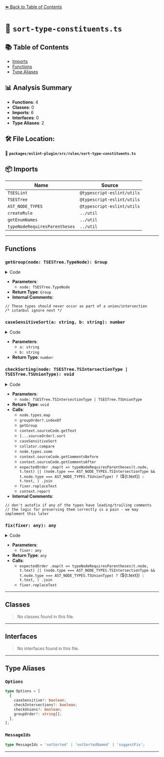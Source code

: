 [⬅️ Back to Table of Contents](../../../../index.md)

# 📄 `sort-type-constituents.ts`

## 📚 Table of Contents

- [Imports](#imports)
- [Functions](#functions)
- [Type Aliases](#type-aliases)

## 📊 Analysis Summary

- **Functions**: 4
- **Classes**: 0
- **Imports**: 6
- **Interfaces**: 0
- **Type Aliases**: 2

## 🛠️ File Location:
📂 **`packages/eslint-plugin/src/rules/sort-type-constituents.ts`**

## 📦 Imports

| Name | Source |
|------|--------|
| `TSESLint` | `@typescript-eslint/utils` |
| `TSESTree` | `@typescript-eslint/utils` |
| `AST_NODE_TYPES` | `@typescript-eslint/utils` |
| `createRule` | `../util` |
| `getEnumNames` | `../util` |
| `typeNodeRequiresParentheses` | `../util` |


---

## Functions

### `getGroup(node: TSESTree.TypeNode): Group`

<details><summary>Code</summary>

```ts
function getGroup(node: TSESTree.TypeNode): Group {
  switch (node.type) {
    case AST_NODE_TYPES.TSConditionalType:
      return Group.conditional;

    case AST_NODE_TYPES.TSConstructorType:
    case AST_NODE_TYPES.TSFunctionType:
      return Group.function;

    case AST_NODE_TYPES.TSImportType:
      return Group.import;

    case AST_NODE_TYPES.TSIntersectionType:
      return Group.intersection;

    case AST_NODE_TYPES.TSAnyKeyword:
    case AST_NODE_TYPES.TSBigIntKeyword:
    case AST_NODE_TYPES.TSBooleanKeyword:
    case AST_NODE_TYPES.TSNeverKeyword:
    case AST_NODE_TYPES.TSNumberKeyword:
    case AST_NODE_TYPES.TSObjectKeyword:
    case AST_NODE_TYPES.TSStringKeyword:
    case AST_NODE_TYPES.TSSymbolKeyword:
    case AST_NODE_TYPES.TSThisType:
    case AST_NODE_TYPES.TSUnknownKeyword:
    case AST_NODE_TYPES.TSIntrinsicKeyword:
      return Group.keyword;

    case AST_NODE_TYPES.TSNullKeyword:
    case AST_NODE_TYPES.TSUndefinedKeyword:
    case AST_NODE_TYPES.TSVoidKeyword:
      return Group.nullish;

    case AST_NODE_TYPES.TSLiteralType:
    case AST_NODE_TYPES.TSTemplateLiteralType:
      return Group.literal;

    case AST_NODE_TYPES.TSArrayType:
    case AST_NODE_TYPES.TSIndexedAccessType:
    case AST_NODE_TYPES.TSInferType:
    case AST_NODE_TYPES.TSTypeReference:
    case AST_NODE_TYPES.TSQualifiedName:
      return Group.named;

    case AST_NODE_TYPES.TSMappedType:
    case AST_NODE_TYPES.TSTypeLiteral:
      return Group.object;

    case AST_NODE_TYPES.TSTypeOperator:
    case AST_NODE_TYPES.TSTypeQuery:
      return Group.operator;

    case AST_NODE_TYPES.TSTupleType:
      return Group.tuple;

    case AST_NODE_TYPES.TSUnionType:
      return Group.union;

    // These types should never occur as part of a union/intersection
    case AST_NODE_TYPES.TSAbstractKeyword:
    case AST_NODE_TYPES.TSAsyncKeyword:
    case AST_NODE_TYPES.TSDeclareKeyword:
    case AST_NODE_TYPES.TSExportKeyword:
    case AST_NODE_TYPES.TSNamedTupleMember:
    case AST_NODE_TYPES.TSOptionalType:
    case AST_NODE_TYPES.TSPrivateKeyword:
    case AST_NODE_TYPES.TSProtectedKeyword:
    case AST_NODE_TYPES.TSPublicKeyword:
    case AST_NODE_TYPES.TSReadonlyKeyword:
    case AST_NODE_TYPES.TSRestType:
    case AST_NODE_TYPES.TSStaticKeyword:
    case AST_NODE_TYPES.TSTypePredicate:
      /* istanbul ignore next */
      throw new Error(`Unexpected Type ${node.type}`);
  }
}
```
</details>

- **Parameters**:
  - `node: TSESTree.TypeNode`
- **Return Type**: `Group`
- **Internal Comments**:
```
// These types should never occur as part of a union/intersection
/* istanbul ignore next */
```

### `caseSensitiveSort(a: string, b: string): number`

<details><summary>Code</summary>

```ts
function caseSensitiveSort(a: string, b: string): number {
  if (a < b) {
    return -1;
  }

  if (a > b) {
    return 1;
  }
  return 0;
}
```
</details>

- **Parameters**:
  - `a: string`
  - `b: string`
- **Return Type**: `number`
### `checkSorting(node: TSESTree.TSIntersectionType | TSESTree.TSUnionType): void`

<details><summary>Code</summary>

```ts
function checkSorting(
      node: TSESTree.TSIntersectionType | TSESTree.TSUnionType,
    ): void {
      const sourceOrder = node.types.map(type => {
        const group = groupOrder?.indexOf(getGroup(type)) ?? -1;
        return {
          node: type,
          group: group === -1 ? Number.MAX_SAFE_INTEGER : group,
          text: context.sourceCode.getText(type),
        };
      });
      const expectedOrder = [...sourceOrder].sort((a, b) => {
        if (a.group !== b.group) {
          return a.group - b.group;
        }

        if (caseSensitive) {
          return caseSensitiveSort(a.text, b.text);
        }

        return (
          collator.compare(a.text, b.text) ||
          (a.text < b.text ? -1 : a.text > b.text ? 1 : 0)
        );
      });

      const hasComments = node.types.some(type => {
        const count =
          context.sourceCode.getCommentsBefore(type).length +
          context.sourceCode.getCommentsAfter(type).length;
        return count > 0;
      });

      for (let i = 0; i < expectedOrder.length; i += 1) {
        if (expectedOrder[i].node !== sourceOrder[i].node) {
          let messageId: MessageIds = 'notSorted';
          const data = {
            name: '',
            type:
              node.type === AST_NODE_TYPES.TSIntersectionType
                ? 'Intersection'
                : 'Union',
          };
          if (node.parent.type === AST_NODE_TYPES.TSTypeAliasDeclaration) {
            messageId = 'notSortedNamed';
            data.name = node.parent.id.name;
          }

          const fix: TSESLint.ReportFixFunction = fixer => {
            const sorted = expectedOrder
              .map(t =>
                typeNodeRequiresParentheses(t.node, t.text) ||
                (node.type === AST_NODE_TYPES.TSIntersectionType &&
                  t.node.type === AST_NODE_TYPES.TSUnionType)
                  ? `(${t.text})`
                  : t.text,
              )
              .join(
                node.type === AST_NODE_TYPES.TSIntersectionType ? ' & ' : ' | ',
              );

            return fixer.replaceText(node, sorted);
          };
          return context.report({
            node,
            messageId,
            data,
            // don't autofix if any of the types have leading/trailing comments
            // the logic for preserving them correctly is a pain - we may implement this later
            ...(hasComments
              ? {
                  suggest: [
                    {
                      messageId: 'suggestFix',
                      fix,
                    },
                  ],
                }
              : { fix }),
          });
        }
      }
    }
```
</details>

- **Parameters**:
  - `node: TSESTree.TSIntersectionType | TSESTree.TSUnionType`
- **Return Type**: `void`
- **Calls**:
  - `node.types.map`
  - `groupOrder?.indexOf`
  - `getGroup`
  - `context.sourceCode.getText`
  - `[...sourceOrder].sort`
  - `caseSensitiveSort`
  - `collator.compare`
  - `node.types.some`
  - `context.sourceCode.getCommentsBefore`
  - `context.sourceCode.getCommentsAfter`
  - `expectedOrder
              .map(t =>
                typeNodeRequiresParentheses(t.node, t.text) ||
                (node.type === AST_NODE_TYPES.TSIntersectionType &&
                  t.node.type === AST_NODE_TYPES.TSUnionType)
                  ? `(${t.text})`
                  : t.text,
              )
              .join`
  - `fixer.replaceText`
  - `context.report`
- **Internal Comments**:
```
// don't autofix if any of the types have leading/trailing comments
// the logic for preserving them correctly is a pain - we may implement this later
```

### `fix(fixer: any): any`

<details><summary>Code</summary>

```ts
fixer => {
            const sorted = expectedOrder
              .map(t =>
                typeNodeRequiresParentheses(t.node, t.text) ||
                (node.type === AST_NODE_TYPES.TSIntersectionType &&
                  t.node.type === AST_NODE_TYPES.TSUnionType)
                  ? `(${t.text})`
                  : t.text,
              )
              .join(
                node.type === AST_NODE_TYPES.TSIntersectionType ? ' & ' : ' | ',
              );

            return fixer.replaceText(node, sorted);
          }
```
</details>

- **Parameters**:
  - `fixer: any`
- **Return Type**: `any`
- **Calls**:
  - `expectedOrder
              .map(t =>
                typeNodeRequiresParentheses(t.node, t.text) ||
                (node.type === AST_NODE_TYPES.TSIntersectionType &&
                  t.node.type === AST_NODE_TYPES.TSUnionType)
                  ? `(${t.text})`
                  : t.text,
              )
              .join`
  - `fixer.replaceText`

---

## Classes

> No classes found in this file.


---

## Interfaces

> No interfaces found in this file.


---

## Type Aliases

### `Options`

```ts
type Options = [
  {
    caseSensitive?: boolean;
    checkIntersections?: boolean;
    checkUnions?: boolean;
    groupOrder?: string[];
  },
];
```

### `MessageIds`

```ts
type MessageIds = 'notSorted' | 'notSortedNamed' | 'suggestFix';
```


---